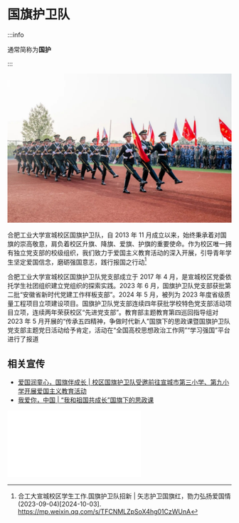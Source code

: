 # 国旗护卫队

:::info

通常简称为**国护**

:::

![国旗护卫队](../media/flag_guards.jpg)

合肥工业大学宣城校区国旗护卫队，自 2013 年 11 月成立以来，始终秉承着对国旗的崇高敬意，肩负着校区升旗、降旗、爱旗、护旗的重要使命。作为校区唯一拥有独立党支部的校级组织，我们致力于爱国主义教育活动的深入开展，引导青年学生坚定爱国信念，磨砺强国意志，践行报国之行动[^1]

合肥工业大学宣城校区国旗护卫队党支部成立于 2017 年 4 月，是宣城校区党委依托学生社团组织建立党组织的探索实践。2023 年 6 月，国旗护卫队党支部获批第二批“安徽省新时代党建工作样板支部”。2024 年 5 月，被列为 2023 年度省级质量工程项目立项建设项目。国旗护卫队党支部连续四年获批学校特色党支部活动项目立项，连续两年荣获校区“先进党支部”。教育部主题教育第四巡回指导组对 2023 年 5 月开展的“传承五四精神，争做时代新人”国旗下的思政课暨国旗护卫队党支部主题党日活动给予肯定，活动在“全国高校思想政治工作网”“学习强国”平台进行了报道

## 相关宣传

- [爱国润童心，国旗伴成长 | 校区国旗护卫队受邀前往宣城市第三小学、第九小学开展爱国主义教育活动](https://mp.weixin.qq.com/s?__biz=MzI5ODI3NzE2Mw==&mid=2247523372&idx=1&sn=05be56b8585538f7ce5f0c899beac984&chksm=ed4d410b73a191f1049785465814f262c6541ec882bf11667db577ae0a5932bcc18485e1f1bc&mpshare=1&scene=23&srcid=0930fM2cRQinOHzGxV8sjRNv&sharer_shareinfo=6c13ce76d0dbc9003e8c97044e7a53c3&sharer_shareinfo_first=6c13ce76d0dbc9003e8c97044e7a53c3#rd)
- [我爱你，中国 | “我和祖国共成长”国旗下的思政课](http://mp.weixin.qq.com/s?__biz=MzI5ODI3NzE2Mw==&mid=2247523389&idx=1&sn=cc9bd86eb5619212bf432a5040372600&chksm=ed7184f259e5dd6e7529e047513a2a213d888dc918e4a43190e5fa3a32a56917bef1e37d3d63&mpshare=1&scene=23&srcid=1003AALX16jyCcAr3aF0ReBm&sharer_shareinfo=b4d6d22795830b5131ca6dee0082f6a4&sharer_shareinfo_first=b4d6d22795830b5131ca6dee0082f6a4#rd)

<iframe src="//player.bilibili.com/player.html?isOutside=true&aid=113232534573164&bvid=BV1Py4PeCEbL&cid=26096306074&p=1" scrolling="no" border="0" frameborder="no" framespacing="0" allowfullscreen="true"></iframe>

[^1]:
    合工大宣城校区学生工作.国旗护卫队招新 | 矢志护卫国旗红，勠力弘扬爱国情 (2023-09-04)\[2024-10-03].  
    <https://mp.weixin.qq.com/s/TFCNMLZpSoX4hg01CzWUnA>
